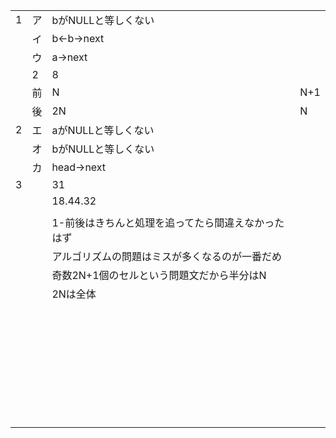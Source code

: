 |      |      |                                                    |      |
| ---- | ---- | -------------------------------------------------- | ---- |
| 1    | ア   | bがNULLと等しくない                                |      |
|      | イ   | b←b->next                                          |      |
|      | ウ   | a->next                                            |      |
|      | 2    | 8                                                  |      |
|      | 前   | N                                                  | N+1  |
|      | 後   | 2N                                                 | N    |
| 2    | エ   | aがNULLと等しくない                                |      |
|      | オ   | bがNULLと等しくない                                |      |
|      | カ   | head→next                                          |      |
| 3    |      | 31                                                 |      |
|      |      | 18.44.32                                           |      |
|      |      |                                                    |      |
|      |      | 1-前後はきちんと処理を追ってたら間違えなかったはず |      |
|      |      | アルゴリズムの問題はミスが多くなるのが一番だめ     |      |
|      |      | 奇数2N+1個のセルという問題文だから半分はN          |      |
|      |      | 2Nは全体                                           |      |
|      |      |                                                    |      |
|      |      |                                                    |      |
|      |      |                                                    |      |
|      |      |                                                    |      |
|      |      |                                                    |      |
|      |      |                                                    |      |
|      |      |                                                    |      |
|      |      |                                                    |      |
|      |      |                                                    |      |
|      |      |                                                    |      |
|      |      |                                                    |      |
|      |      |                                                    |      |
|      |      |                                                    |      |
|      |      |                                                    |      |
|      |      |                                                    |      |
|      |      |                                                    |      |
|      |      |                                                    |      |
|      |      |                                                    |      |
|      |      |                                                    |      |
|      |      |                                                    |      |
|      |      |                                                    |      |
|      |      |                                                    |      |
|      |      |                                                    |      |
|      |      |                                                    |      |
|      |      |                                                    |      |
|      |      |                                                    |      |
|      |      |                                                    |      |
|      |      |                                                    |      |
|      |      |                                                    |      |
|      |      |                                                    |      |
|      |      |                                                    |      |
|      |      |                                                    |      |
|      |      |                                                    |      |


